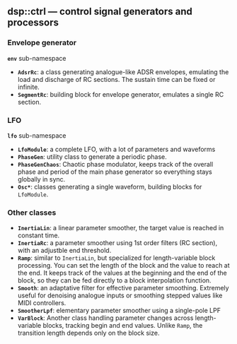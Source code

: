 ## dsp::ctrl — control signal generators and processors

### Envelope generator

**`env`** sub-namespace

- **`AdsrRc`**: a class generating analogue-like ADSR envelopes, emulating the load and discharge of RC sections. The sustain time can be fixed or infinite.
- **`SegmentRc`**: building block for envelope generator, emulates a single RC section.

### LFO

**`lfo`** sub-namespace

- **`LfoModule`**: a complete LFO, with a lot of parameters and waveforms
- **`PhaseGen`**: utility class to generate a periodic phase.
- **`PhaseGenChaos`**: Chaotic phase modulator, keeps track of the overall phase and period of the main phase generator so everything stays globally in sync.
- **`Osc*`**: classes generating a single waveform, building blocks for `LfoModule`.

### Other classes

- **`InertiaLin`**: a linear parameter smoother, the target value is reached in constant time.
- **`InertiaRc`**: a parameter smoother using 1st order filters (RC section), with an adjustble end threshold.
- **`Ramp`**: similar to `InertiaLin`, but specialized for length-variable block processing. You can set the length of the block and the value to reach at the end. It keeps track of the values at the beginning and the end of the block, so they can be fed directly to a block interpolation function.
- **`Smooth`**: an adaptative filter for effective parameter smoothing. Extremely useful for denoising analogue inputs or smoothing stepped values like MIDI controllers.
- **`SmootherLpf`**: elementary parameter smoother using a single-pole LPF
- **`VarBlock`**: Another class handling parameter changes across length-variable blocks, tracking begin and end values. Unlike `Ramp`, the transition length depends only on the block size.
